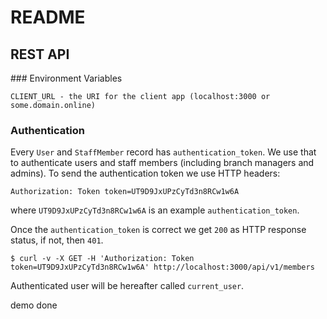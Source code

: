 # README

## REST API

### Environment Variables

```
CLIENT_URL - the URI for the client app (localhost:3000 or some.domain.online)
```


### Authentication

Every `User` and `StaffMember` record has `authentication_token`. We use that to authenticate users and staff members (including branch managers and admins).
To send the authentication token we use HTTP headers:

    Authorization: Token token=UT9D9JxUPzCyTd3n8RCw1w6A

where `UT9D9JxUPzCyTd3n8RCw1w6A` is an example `authentication_token`.

Once the `authentication_token` is correct we get `200` as HTTP response status, if not, then `401`.

    $ curl -v -X GET -H 'Authorization: Token token=UT9D9JxUPzCyTd3n8RCw1w6A' http://localhost:3000/api/v1/members

Authenticated user will be hereafter called `current_user`.


demo done